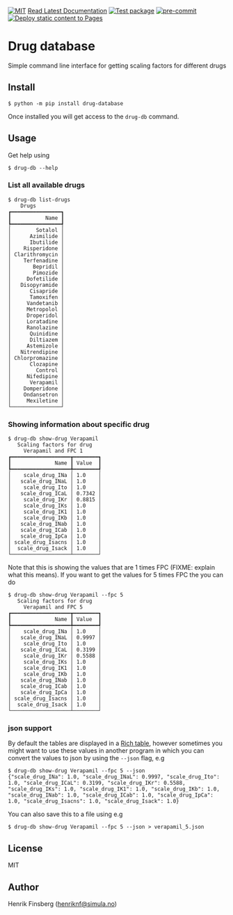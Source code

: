 [![MIT](https://img.shields.io/github/license/ComputationalPhysiology/drug-database)](LICENSE)
[Read Latest Documentation](https://ComputationalPhysiology.github.io/drug-database/)
[![Test package](https://github.com/ComputationalPhysiology/drug-database/actions/workflows/main.yml/badge.svg)](https://github.com/ComputationalPhysiology/drug-database/actions/workflows/main.yml)
[![pre-commit](https://github.com/ComputationalPhysiology/drug-database/actions/workflows/pre-commit.yml/badge.svg)](https://github.com/ComputationalPhysiology/drug-database/actions/workflows/pre-commit.yml)
[![Deploy static content to Pages](https://github.com/ComputationalPhysiology/drug-database/actions/workflows/build_docs.yml/badge.svg)](https://github.com/ComputationalPhysiology/drug-database/actions/workflows/build_docs.yml)

# Drug database
Simple command line interface for getting scaling factors for different drugs

## Install
```
$ python -m pip install drug-database
```
Once installed you will get access to the `drug-db` command.

## Usage
Get help using
```
$ drug-db --help
```

### List all available drugs
```
$ drug-db list-drugs
    Drugs
┏━━━━━━━━━━━━━━━━┓
┃           Name ┃
┡━━━━━━━━━━━━━━━━┩
│        Sotalol │
│      Azimilide │
│      Ibutilide │
│    Risperidone │
│ Clarithromycin │
│    Terfenadine │
│       Bepridil │
│       Pimozide │
│     Dofetilide │
│   Disopyramide │
│      Cisapride │
│      Tamoxifen │
│     Vandetanib │
│     Metropolol │
│     Droperidol │
│     Loratadine │
│     Ranolazine │
│      Quinidine │
│      Diltiazem │
│     Astemizole │
│   Nitrendipine │
│ Chlorpromazine │
│      Clozapine │
│        Control │
│     Nifedipine │
│      Verapamil │
│    Domperidone │
│    Ondansetron │
│     Mexiletine │
└────────────────┘
```

### Showing information about specific drug
```
$ drug-db show-drug Verapamil
   Scaling factors for drug
     Verapamil and FPC 1
┏━━━━━━━━━━━━━━━━━━━┳━━━━━━━━┓
┃              Name ┃ Value  ┃
┡━━━━━━━━━━━━━━━━━━━╇━━━━━━━━┩
│    scale_drug_INa │ 1.0    │
│   scale_drug_INaL │ 1.0    │
│    scale_drug_Ito │ 1.0    │
│   scale_drug_ICaL │ 0.7342 │
│    scale_drug_IKr │ 0.8815 │
│    scale_drug_IKs │ 1.0    │
│    scale_drug_IK1 │ 1.0    │
│    scale_drug_IKb │ 1.0    │
│   scale_drug_INab │ 1.0    │
│   scale_drug_ICab │ 1.0    │
│   scale_drug_IpCa │ 1.0    │
│ scale_drug_Isacns │ 1.0    │
│  scale_drug_Isack │ 1.0    │
└───────────────────┴────────┘
```

Note that this is showing the values that are 1 times FPC (FIXME: explain what this means). If you want to get the values for 5 times FPC the you can do
```
$ drug-db show-drug Verapamil --fpc 5
   Scaling factors for drug
     Verapamil and FPC 5
┏━━━━━━━━━━━━━━━━━━━┳━━━━━━━━┓
┃              Name ┃ Value  ┃
┡━━━━━━━━━━━━━━━━━━━╇━━━━━━━━┩
│    scale_drug_INa │ 1.0    │
│   scale_drug_INaL │ 0.9997 │
│    scale_drug_Ito │ 1.0    │
│   scale_drug_ICaL │ 0.3199 │
│    scale_drug_IKr │ 0.5588 │
│    scale_drug_IKs │ 1.0    │
│    scale_drug_IK1 │ 1.0    │
│    scale_drug_IKb │ 1.0    │
│   scale_drug_INab │ 1.0    │
│   scale_drug_ICab │ 1.0    │
│   scale_drug_IpCa │ 1.0    │
│ scale_drug_Isacns │ 1.0    │
│  scale_drug_Isack │ 1.0    │
└───────────────────┴────────┘
```

### json support
By default the tables are displayed in a [Rich table](https://rich.readthedocs.io/en/stable/tables.html), however sometimes you might want to use these values in another program in which you can convert the values to json by using the `--json` flag, e.g
```
$ drug-db show-drug Verapamil --fpc 5 --json
{"scale_drug_INa": 1.0, "scale_drug_INaL": 0.9997, "scale_drug_Ito": 1.0, "scale_drug_ICaL": 0.3199, "scale_drug_IKr": 0.5588, "scale_drug_IKs": 1.0, "scale_drug_IK1": 1.0, "scale_drug_IKb": 1.0,
"scale_drug_INab": 1.0, "scale_drug_ICab": 1.0, "scale_drug_IpCa": 1.0, "scale_drug_Isacns": 1.0, "scale_drug_Isack": 1.0}
```
You can also save this to a file using e.g
```
$ drug-db show-drug Verapamil --fpc 5 --json > verapamil_5.json
```


## License
MIT

## Author
Henrik Finsberg (henriknf@simula.no)

